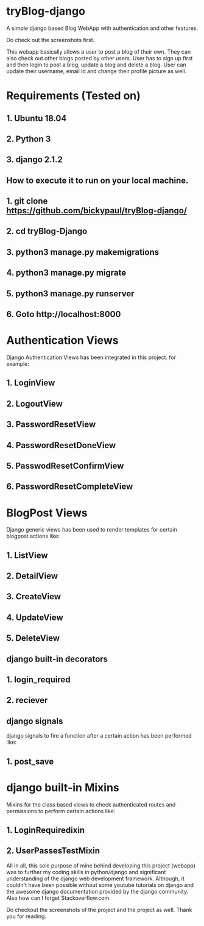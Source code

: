 # tryBlog-django
A simple  django based Blog WebApp with authentication and other features.

Do check out the screenshots first.

This webapp basically allows a user to post a blog of their own. They can also check out other blogs posted by other users.
User has to sign up first and then login to post a blog, update a blog and delete a blog.
User can update their username, email id and change their profile picture as well.

# Requirements (Tested on)
## 1. Ubuntu 18.04
## 2. Python 3
## 3. django 2.1.2

## How to execute it to run on your local machine.
## 1. git clone https://github.com/bickypaul/tryBlog-django/
## 2. cd tryBlog-Django
## 3. python3 manage.py makemigrations
## 4. python3 manage.py migrate
## 5. python3 manage.py runserver
## 6. Goto http://localhost:8000

# Authentication Views
Django Authentication Views has been integrated in this project. for example:
## 1. LoginView
## 2. LogoutView
## 3. PasswordResetView
## 4. PasswordResetDoneView
## 5. PasswodResetConfirmView
## 6. PasswordResetCompleteView

# BlogPost Views
Django generic views has been used to render templates for certain blogpost actions like:
## 1. ListView
## 2. DetailView
## 3. CreateView
## 4. UpdateView
## 5. DeleteView

## django built-in decorators
## 1. login_required
## 2. reciever 

## django signals
django signals to fire a function after a certain action has been performed like:
## 1. post_save

# django built-in Mixins
Mixins for the class based views to check authenticated routes and permissions to perform certain actions like:
## 1. LoginRequiredixin
## 2. UserPassesTestMixin

All in all, this sole purpose of mine behind developing this project (webapp) was to further my coding skills in python/django and significant understanding of the django web development framework. Although, it couldn't have been possible without some youtube tutorials on django and the awesome django documentation provided by the django community. Also how can I forget Stackoverflow.com 

Do checkout the screenshots of the project and the project as well. Thank you for reading. 

